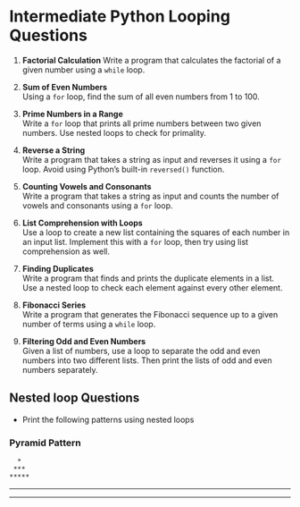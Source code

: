 # Intermediate Python Looping Questions

1. **Factorial Calculation**
   Write a program that calculates the factorial of a given number using a `while` loop.

3. **Sum of Even Numbers**  
   Using a `for` loop, find the sum of all even numbers from 1 to 100.

4. **Prime Numbers in a Range**  
   Write a `for` loop that prints all prime numbers between two given numbers. Use nested loops to check for primality.

5. **Reverse a String**  
   Write a program that takes a string as input and reverses it using a `for` loop. Avoid using Python’s built-in `reversed()` function.

6. **Counting Vowels and Consonants**  
Write a program that takes a string as input and counts the number of vowels and consonants using a `for` loop.

7. **List Comprehension with Loops**  
Use a loop to create a new list containing the squares of each number in an input list. Implement this with a `for` loop, then try using list comprehension as well.

8. **Finding Duplicates**  
Write a program that finds and prints the duplicate elements in a list. Use a nested loop to check each element against every other element.

9. **Fibonacci Series**  
Write a program that generates the Fibonacci sequence up to a given number of terms using a `while` loop.

10. **Filtering Odd and Even Numbers**  
 Given a list of numbers, use a loop to separate the odd and even numbers into two different lists. Then print the lists of odd and even numbers separately.


## Nested loop Questions

- Print the following patterns using nested loops

### Pyramid Pattern

      *
     ***
    *****
   *******
  *********



